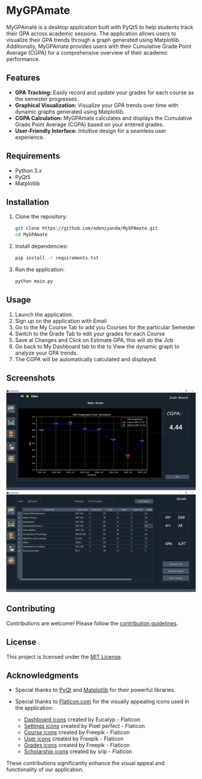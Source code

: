 # MyGPAmate

MyGPAmate is a desktop application built with PyQt5 to help students track their GPA across academic sessions. The application allows users to visualize their GPA trends through a graph generated using Matplotlib. Additionally, MyGPAmate provides users with their Cumulative Grade Point Average (CGPA) for a comprehensive overview of their academic performance.


## Features

- **GPA Tracking:** Easily record and update your grades for each course as the semester progresses.
- **Graphical Visualization:** Visualize your GPA trends over time with dynamic graphs generated using Matplotlib.
- **CGPA Calculation:** MyGPAmate calculates and displays the Cumulative Grade Point Average (CGPA) based on your entered grades.
- **User-Friendly Interface:** Intuitive design for a seamless user experience.

## Requirements

- Python 3.x
- PyQt5
- Matplotlib

## Installation

1. Clone the repository:

    ```bash
    git clone https://github.com/edeniyanda/MyGPAmate.git
    cd MyGPAmate
    ```

2. Install dependencies:

    ```bash
    pip install -r requirements.txt
    ```

3. Run the application:

    ```bash
    python main.py
    ```

## Usage

1. Launch the application.
2. Sign up on the application with Email
3. Go to the My Course Tab to add you Courses for the particular Semester
4. Switch to the Grade Tab to edit your grades for each Course
5. Save al Changes and Click on Estimate GPA, this will do the Job
6. Go  back to My Dashboard tab to the to View the dynamic graph to analyze your GPA trends.
7. The CGPA will be automatically calculated and displayed.

## Screenshots

![Screenshot 1](assets/DEMO/demo1.PNG)
![Screenshot 2](assets/DEMO/demo2.PNG)


## Contributing

Contributions are welcome! Please follow the [contribution guidelines](CONTRIBUTING.md).

## License

This project is licensed under the [MIT License](LICENSE).

## Acknowledgments

- Special thanks to [PyQt](https://riverbankcomputing.com/software/pyqt/) and [Matplotlib](https://matplotlib.org/) for their powerful libraries.

- Special thanks to [Flaticon.com](https://www.flaticon.com) for the visually appealing icons used in the application:

  - [Dashboard icons](https://www.flaticon.com/free-icons/dashboard) created by Eucalyp - Flaticon
  - [Settings icons](https://www.flaticon.com/free-icons/settings) created by Pixel perfect - Flaticon
  - [Course icons](https://www.flaticon.com/free-icons/course) created by Freepik - Flaticon
  - [User icons](https://www.flaticon.com/free-icons/user) created by Freepik - Flaticon
  - [Grades icons](https://www.flaticon.com/free-icons/grades) created by Freepik - Flaticon
  - [Scholarship icons](https://www.flaticon.com/free-icons/scholarship) created by srip - Flaticon

These contributions significantly enhance the visual appeal and functionality of our application.
